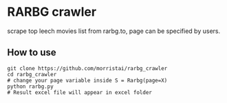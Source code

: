 # RARBG crawler
scrape top leech movies list from rarbg.to, page can be specified by users.

## How to use
```shell script
git clone https://github.com/morristai/rarbg_crawler
cd rarbg_crawler
# change your page variable inside S = Rarbg(page=X)
python rarbg.py
# Result excel file will appear in excel folder
```